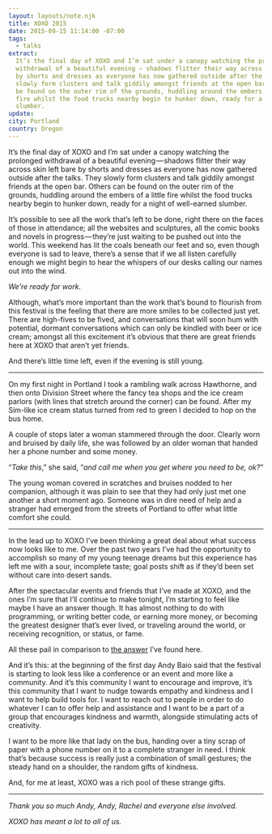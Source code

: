 ```yaml
---
layout: layouts/note.njk
title: XOXO 2015
date: 2015-09-15 11:14:00 -07:00
tags:
  - talks
extract:
  It’s the final day of XOXO and I’m sat under a canopy watching the prolonged
  withdrawal of a beautiful evening — shadows flitter their way across skin left bare
  by shorts and dresses as everyone has now gathered outside after the talks. They
  slowly form clusters and talk giddily amongst friends at the open bar. Others can
  be found on the outer rim of the grounds, huddling around the embers of a little
  fire whilst the food trucks nearby begin to hunker down, ready for a night of well-earned
  slumber.
update:
city: Portland
country: Oregon
---
```


It’s the final day of XOXO and I’m sat under a canopy watching the prolonged withdrawal of a beautiful evening — shadows flitter their way across skin left bare by shorts and dresses as everyone has now gathered outside after the talks. They slowly form clusters and talk giddily amongst friends at the open bar. Others can be found on the outer rim of the grounds, huddling around the embers of a little fire whilst the food trucks nearby begin to hunker down, ready for a night of well-earned slumber.

It’s possible to see all the work that’s left to be done, right there on the faces of those in attendance; all the websites and sculptures, all the comic books and novels in progress — they’re just waiting to be pushed out into the world. This weekend has lit the coals beneath our feet and so, even though everyone is sad to leave, there’s a sense that if we all listen carefully enough we might begin to hear the whispers of our desks calling our names out into the wind.

_We’re ready for work._

Although, what’s more important than the work that’s bound to flourish from this festival is the feeling that there are more smiles to be collected just yet. There are high-fives to be fived, and conversations that will soon hum with potential, dormant conversations which can only be kindled with beer or ice cream; amongst all this excitement it’s obvious that there are great friends here at XOXO that aren’t yet friends.

And there’s little time left, even if the evening is still young.

---

On my first night in Portland I took a rambling walk across Hawthorne, and then onto Division Street where the fancy tea shops and the ice cream parlors (with lines that stretch around the corner) can be found. After my Sim-like ice cream status turned from red to green I decided to hop on the bus home.

A couple of stops later a woman stammered through the door. Clearly worn and bruised by daily life, she was followed by an older woman that handed her a phone number and some money.

“_Take this_,” she said, “_and call me when you get where you need to be, ok?_”

The young woman covered in scratches and bruises nodded to her companion, although it was plain to see that they had only just met one another a short moment ago. Someone was in dire need of help and a stranger had emerged from the streets of Portland to offer what little comfort she could.

---

In the lead up to XOXO I’ve been thinking a great deal about what success now looks like to me. Over the past two years I’ve had the opportunity to accomplish so many of my young teenage dreams but this experience has left me with a sour, incomplete taste; goal posts shift as if they’d been set without care into desert sands.

After the spectacular events and friends that I’ve made at XOXO, and the ones I’m sure that I’ll continue to make tonight, I’m starting to feel like maybe I have an answer though. It has almost nothing to do with programming, or writing better code, or earning more money, or becoming the greatest designer that’s ever lived, or traveling around the world, or receiving recognition, or status, or fame.

All these pail in comparison to [the answer](https://twitter.com/robinrendle/status/640987415033847810) I’ve found here.

And it’s this: at the beginning of the first day Andy Baio said that the festival is starting to look less like a conference or an event and more like a community. And it’s this community I want to encourage and improve, it’s this community that I want to nudge towards empathy and kindness and I want to help build tools for. I want to reach out to people in order to do whatever I can to offer help and assistance and I want to be a part of a group that encourages kindness and warmth, alongside stimulating acts of creativity.

I want to be more like that lady on the bus, handing over a tiny scrap of paper with a phone number on it to a complete stranger in need. I think that’s because success is really just a combination of small gestures; the steady hand on a shoulder, the random gifts of kindness.

And, for me at least, XOXO was a rich pool of these strange gifts.

---

_Thank you so much Andy, Andy, Rachel and everyone else involved._

_XOXO has meant a lot to all of us._
